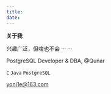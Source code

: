 ```yaml
---
title: 
date: 
---
```




**关于我**

兴趣广泛，但啥也不会 ··· ···

PostgreSQL Developer & DBA, @Qunar

`C` `Java` `PostgreSQL`

[yonj1e@163.com](mailto:yonj1e@163.com)
